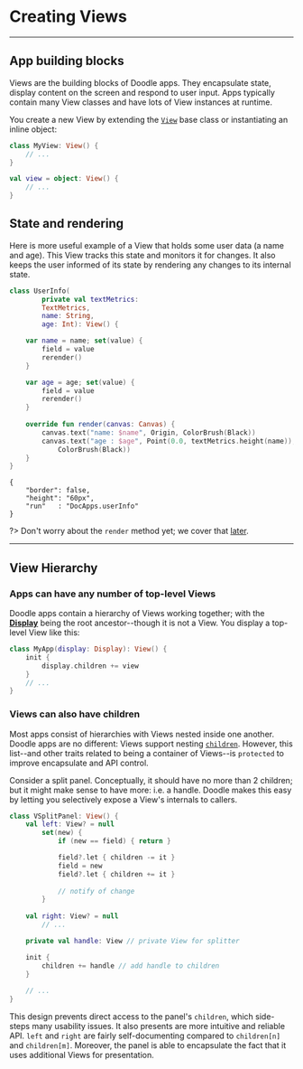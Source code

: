 # Creating Views
----------------

## App building blocks

Views are the building blocks of Doodle apps. They encapsulate state, display content on the screen and respond to user input. Apps
typically contain many View classes and have lots of View instances at runtime.

You create a new View by extending the [`View`](https://github.com/nacular/doodle/blob/master/Core/src/commonMain/kotlin/io/nacular/doodle/core/View.kt#L61)
base class or instantiating an inline object:

```kotlin
class MyView: View() {
    // ...
}

val view = object: View() {
    // ...
}
```

## State and rendering

Here is more useful example of a View that holds some user data (a name and age). This View tracks this state and monitors it for changes. It
also keeps the user informed of its state by rendering any changes to its internal state.

```kotlin
class UserInfo(
        private val textMetrics:
        TextMetrics,
        name: String,
        age: Int): View() {

    var name = name; set(value) {
        field = value
        rerender()
    }

    var age = age; set(value) {
        field = value
        rerender()
    }
    
    override fun render(canvas: Canvas) {
        canvas.text("name: $name", Origin, ColorBrush(Black))
        canvas.text("age : $age", Point(0.0, textMetrics.height(name)),
            ColorBrush(Black))
    }
}
```

```doodle
{
    "border": false,
    "height": "60px",
    "run"   : "DocApps.userInfo"
}
```

?> Don't worry about the `render` method yet; we cover that [later](rendering.md).

---
## View Hierarchy

### Apps can have any number of top-level Views

Doodle apps contain a hierarchy of Views working together; with the [**Display**](display.md?id=the-display-is-an-apps-root-container)
being the root ancestor--though it is not a View. You display a top-level View like this:

```kotlin
class MyApp(display: Display): View() {
    init {
        display.children += view
    }
    // ...
}
```

### Views can also have children

Most apps consist of hierarchies with Views nested inside one another. Doodle apps are no different: Views
support nesting [`children`](https://github.com/nacular/doodle/blob/master/Core/src/commonMain/kotlin/io/nacular/doodle/core/View.kt#L360).
However, this list--and other traits related to being a container of Views--is `protected` to improve encapsulate and API control.

Consider a split panel. Conceptually, it should have no more than 2 children; but it might make sense to have more: i.e. a handle.
Doodle makes this easy by letting you selectively expose a View's internals to callers.

```kotlin
class VSplitPanel: View() {
    val left: View? = null
        set(new) {
            if (new == field) { return }

            field?.let { children -= it }
            field = new
            field?.let { children += it }
    
            // notify of change
        }
    
    val right: View? = null
        // ...

    private val handle: View // private View for splitter

    init {
        children += handle // add handle to children
    }
    
    // ...
}
```

This design prevents direct access to the panel's `children`, which side-steps many usability issues. It also presents are more
intuitive and reliable API. `left` and `right` are fairly self-documenting compared to `children[n]` and `children[m]`. Moreover,
the panel is able to encapsulate the fact that it uses additional Views for presentation. 